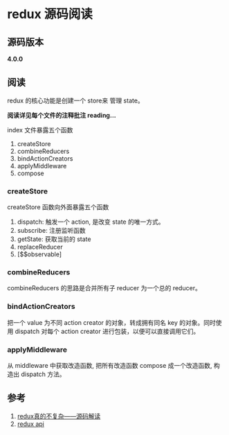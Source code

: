 # redux 源码阅读

## 源码版本

**4.0.0**

## 阅读

redux 的核心功能是创建一个 store来 管理 state。

**阅读详见每个文件的注释批注 reading...**

index 文件暴露五个函数

1. createStore
2. combineReducers
3. bindActionCreators
4. applyMiddleware
5. compose

### createStore

createStore 函数向外面暴露五个函数

1. dispatch: 触发一个 action, 是改变 state 的唯一方式。
2. subscribe: 注册监听函数
3. getState: 获取当前的 state
4. replaceReducer
5. [$$observable]

### combineReducers

combineReducers 的思路是合并所有子 reducer 为一个总的 reducer。

### bindActionCreators

把一个 value 为不同 action creator 的对象，转成拥有同名 key 的对象。同时使用 dispatch 对每个 action creator 进行包装，以便可以直接调用它们。

### applyMiddleware

从 middleware 中获取改造函数, 把所有改造函数 compose 成一个改造函数, 构造出 dispatch 方法。



## 参考

1. [redux真的不复杂——源码解读](https://juejin.im/post/5b9617835188255c781c9e2f)
2. [redux api](https://cn.redux.js.org/docs/api/)